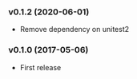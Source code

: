 ### v0.1.2 (2020-06-01)

  * Remove dependency on unitest2
  
### v0.1.0 (2017-05-06)

  * First release

